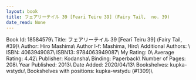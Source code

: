 ```yaml
---
layout: book
title: フェアリーテイル 39 [Fearī Teiru 39] (Fairy Tail,  no. 39)
date_read: None
---
```


Book Id: 18584579\ 
Title: フェアリーテイル 39 [Fearī Teiru 39] (Fairy Tail, #39)\ 
Author: Hiro Mashima\ 
Author l-f: Mashima, Hiro\ 
Additional Authors: \ 
ISBN: 4063949087\ 
ISBN13: 9784063949087\ 
My Rating: 0\ 
Average Rating: 4.42\ 
Publisher: Kodansha\ 
Binding: Paperback\ 
Number of Pages: 208\ 
Year Published: 2013\ 
Date Added: 2020/04/13\ 
Bookshelves: kupka-wstydu\ 
Bookshelves with positions: kupka-wstydu (#1309)\ 

